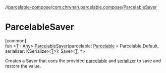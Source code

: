 //[parcelable-compose](../../index.md)/[com.chrynan.parcelable.compose](index.md)/[ParcelableSaver](-parcelable-saver.md)

# ParcelableSaver

[common]\
fun &lt;[T](-parcelable-saver.md) : [Any](https://kotlinlang.org/api/latest/jvm/stdlib/kotlin/-any/index.html)&gt; [ParcelableSaver](-parcelable-saver.md)(parcelable: [Parcelable](../../../parcelable-core/parcelable-core/com.chrynan.parcelable.core/-parcelable/index.md) = Parcelable.Default, serializer: KSerializer&lt;[T](-parcelable-saver.md)&gt;): Saver&lt;[T](-parcelable-saver.md), *&gt;

Creates a Saver that uses the provided [parcelable](-parcelable-saver.md) and [serializer](-parcelable-saver.md) to save and restore the value.
